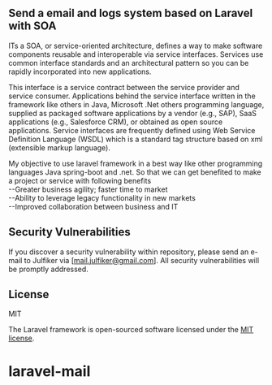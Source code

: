 

## Send a email and logs system based on Laravel with SOA
ITs a SOA, or service-oriented architecture, defines a way to make software components reusable and interoperable via service interfaces. Services use common interface standards and an architectural pattern so you can be rapidly incorporated into new applications.   

This interface is a service contract between the service provider and service consumer. Applications behind the service interface written in the framework like others in Java, Microsoft .Net others programming language, supplied as packaged software applications by a vendor (e.g., SAP), SaaS applications (e.g., Salesforce CRM), or obtained as open source applications.  Service interfaces are frequently defined using Web Service Definition Language (WSDL) which is a standard tag structure based on xml (extensible markup language).   

My objective to use laravel framework in a best way like other programming languages Java spring-boot and .net. So that we can get benefited to make a project or service with following benefits  
--Greater business agility; faster time to market   
--Ability to leverage legacy functionality in new markets   
--Improved collaboration between business and IT   
   
## Security Vulnerabilities

If you discover a security vulnerability within repository, please send an e-mail to Julfiker via [mail.julfiker@gmail.com]. All security vulnerabilities will be promptly addressed.

## License
MIT

The Laravel framework is open-sourced software licensed under the [MIT license](https://opensource.org/licenses/MIT).
# laravel-mail
